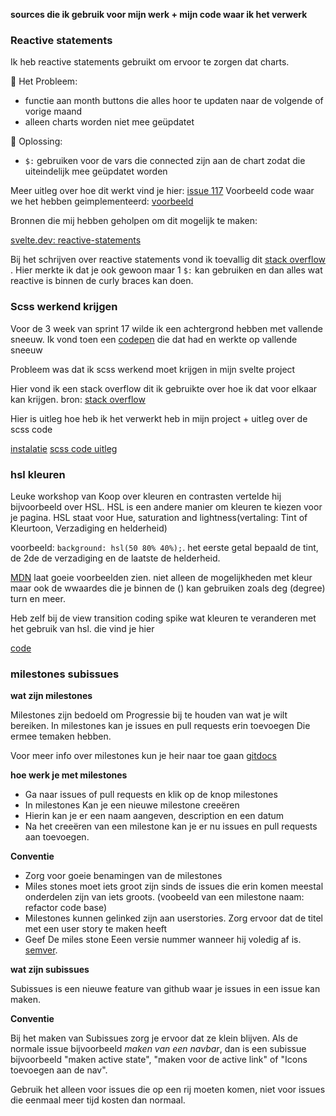 **sources die ik gebruik voor mijn werk + mijn code waar ik het verwerk**


### Reactive statements

Ik heb reactive statements gebruikt om ervoor te zorgen dat charts.

🔎 Het Probleem:

* functie aan month buttons die alles hoor te updaten naar de volgende of vorige maand
* alleen charts worden niet mee geüpdatet 

🔄 Oplossing:

* `$:` gebruiken voor de vars die connected zijn aan de chart zodat die uiteindelijk mee geüpdatet worden

Meer uitleg over hoe dit werkt vind je hier: [issue 117](https://github.com/SamaraFellaDina/future-ready-design/issues/117)
Voorbeeld code waar we het hebben geimplementeerd: [voorbeeld](https://github.com/SamaraFellaDina/future-ready-design/blob/Jesse-Detailpage/src/lib/ReusableComponents/BlankDonutChart.svelte)

Bronnen die mij hebben geholpen om dit mogelijk te maken: 

[svelte.dev: reactive-statements](https://svelte.dev/docs/svelte/legacy-reactive-assignments)

Bij het schrijven over reactive statements vond ik toevallig dit  [stack overflow ](https://stackoverflow.com/questions/79307556/sveltekit-client-array-available-sporadically-in-reactive-function). Hier merkte ik dat je ook gewoon maar 1 `$:` kan gebruiken en dan alles wat reactive is binnen de curly braces kan doen.



### Scss werkend krijgen

Voor de 3 week van sprint 17 wilde ik een achtergrond hebben met vallende sneeuw. Ik vond toen een [codepen](https://codepen.io/alphardex/pen/dyPorwJ) die dat had en werkte op vallende sneeuw

Probleem was dat ik scss werkend moet krijgen in mijn svelte project

Hier vond ik een stack overflow dit ik gebruikte over hoe ik dat voor elkaar kan krijgen.
bron: [stack overflow](https://stackoverflow.com/questions/75056422/how-to-use-vitepreprocess-with-global-scss-mixins-in-sveltekit)

Hier is uitleg hoe heb ik het verwerkt heb in mijn project + uitleg over de scss code

[instalatie](https://github.com/SamaraFellaDina/future-ready-design/issues/97#issue-2745265554)
[scss code uitleg](https://github.com/SamaraFellaDina/future-ready-design/issues/97#issuecomment-2573779191)



### hsl kleuren

Leuke workshop van Koop over kleuren en contrasten vertelde hij bijvoorbeeld over HSL. HSL is een andere manier om kleuren te kiezen voor je pagina. HSL staat voor Hue, saturation and lightness(vertaling: Tint of Kleurtoon, Verzadiging en helderheid)


voorbeeld: `background: hsl(50 80% 40%);`. het eerste getal bepaald de tint, de 2de de verzadiging en de laatste de helderheid.

[MDN](https://developer.mozilla.org/en-US/docs/Web/CSS/color_value/hsl) laat goeie voorbeelden zien. niet alleen de mogelijkheden met kleur maar ook de wwaardes die je binnen de () kan gebruiken zoals deg (degree) turn en meer.

Heb zelf bij de view transition coding spike wat kleuren te veranderen met het gebruik van hsl. die vind je hier

[code](https://github.com/SamaraFellaDina/future-ready-design/blob/db3b1a399ffbe1744ab1df022d225f8cfc6a2b8a/static/styles/global.css#L8-L128)

### milestones subissues

**wat zijn milestones**

Milestones zijn bedoeld om Progressie bij te houden van wat je wilt bereiken. In milestones kan je issues en pull requests erin toevoegen Die ermee temaken hebben.

Voor meer info over milestones kun je heir naar toe gaan [gitdocs](https://docs.github.com/en/issues/using-labels-and-milestones-to-track-work/about-milestones)

**hoe werk je met milestones**

- Ga naar issues of pull requests en klik op de knop milestones
- In milestones Kan je een nieuwe milestone creeëren
- Hierin kan je er een naam aangeven, description en een datum
- Na het creeëren van een milestone kan je er nu issues en pull requests aan toevoegen.

**Conventie**

- Zorg voor goeie benamingen van de milestones 
- Miles stones moet iets groot zijn sinds de issues die erin komen meestal onderdelen zijn van iets groots. (voobeeld van een milestone naam: refactor code base)
- Milestones kunnen gelinked zijn aan userstories. Zorg ervoor dat de titel met een user story te maken heeft
- Geef De miles stone Eeen versie nummer wanneer hij voledig af is. [semver](https://semver.org/).

**wat zijn subissues**

Subissues is een nieuwe feature van github waar je issues in een issue kan maken. 

**Conventie**

Bij het maken van Subissues zorg je ervoor dat ze klein blijven. Als de normale issue bijvoorbeeld *maken van een navbar*, dan is een subissue bijvoorbeeld "maken active state", "maken voor de active link" of "Icons toevoegen aan de nav".

Gebruik het alleen voor issues die op een rij moeten komen, niet voor issues die eenmaal meer tijd kosten dan normaal.
 
